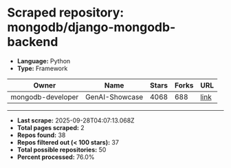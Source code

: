 # Scraped repository: mongodb/django-mongodb-backend
* **Language:** Python
* **Type:** Framework

| Owner | Name | Stars | Forks | URL |
|---|---|---|---|---|
| mongodb-developer | GenAI-Showcase | 4068 | 688 | [link](https://github.com/mongodb-developer/GenAI-Showcase) |

---
* **Last scrape:** 2025-09-28T04:07:13.068Z
* **Total pages scraped:** 2
* **Repos found:** 38
* **Repos filtered out (< 100 stars):** 37
* **Total possible repositories:** 50
* **Percent processed:** 76.0%
